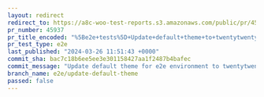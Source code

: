 ```yaml
---
layout: redirect
redirect_to: https://a8c-woo-test-reports.s3.amazonaws.com/public/pr/45937/e2e/index.html
pr_number: 45937
pr_title_encoded: "%5Be2e+tests%5D+Update+default+theme+to+twentytwentythree"
pr_test_type: e2e
last_published: "2024-03-26 11:51:43 +0000"
commit_sha: bac7c18b6ee5ee3e301158427aa1f2487b4bafec
commit_message: "Update default theme for e2e environment to twentytwentythree"
branch_name: e2e/update-default-theme
passed: false
---
```


